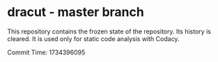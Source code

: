 # dracut - master branch

This repository contains the frozen state of the repository.
Its history is cleared. It is used only for static code
analysis with Codacy.

Commit Time: 1734396095